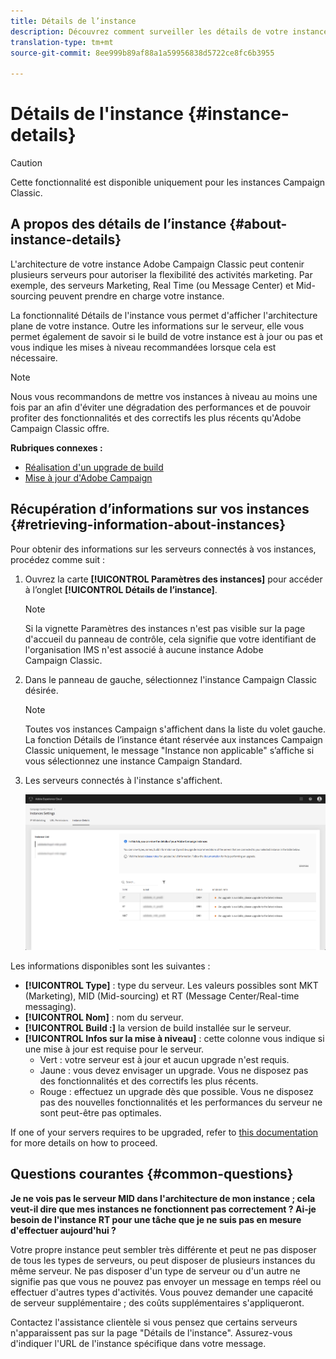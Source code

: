 ```yaml
---
title: Détails de l’instance
description: Découvrez comment surveiller les détails de votre instance dans le Panneau de configuration
translation-type: tm+mt
source-git-commit: 8ee999b89af88a1a59956838d5722ce8fc6b3955

---
```



# Détails de l'instance {#instance-details}

>[!CAUTION]
>
>Cette fonctionnalité est disponible uniquement pour les instances Campaign Classic.

## A propos des détails de l’instance {#about-instance-details}

L'architecture de votre instance Adobe Campaign Classic peut contenir plusieurs serveurs pour autoriser la flexibilité des activités marketing. Par exemple, des serveurs Marketing, Real Time (ou Message Center) et Mid-sourcing peuvent prendre en charge votre instance.

La fonctionnalité Détails de l'instance vous permet d'afficher l'architecture plane de votre instance. Outre les informations sur le serveur, elle vous permet également de savoir si le build de votre instance est à jour ou pas et vous indique les mises à niveau recommandées lorsque cela est nécessaire.

>[!NOTE]
>
>Nous vous recommandons de mettre vos instances à niveau au moins une fois par an afin d'éviter une dégradation des performances et de pouvoir profiter des fonctionnalités et des correctifs les plus récents qu'Adobe Campaign Classic offre.

**Rubriques connexes :**

* [Réalisation d'un upgrade de build](https://docs.campaign.adobe.com/doc/AC/getting_started/EN/buildUpgrade.html)
* [Mise à jour d'Adobe Campaign](https://docs.campaign.adobe.com/doc/AC/en/PRO_Updating_Adobe_Campaign_Introduction.html)

## Récupération d’informations sur vos instances {#retrieving-information-about-instances}

Pour obtenir des informations sur les serveurs connectés à vos instances, procédez comme suit :

1. Ouvrez la carte **[!UICONTROL Paramètres des instances]** pour accéder à l’onglet **[!UICONTROL Détails de l’instance]**.

   >[!NOTE]
   >
   >Si la vignette Paramètres des instances n'est pas visible sur la page d'accueil du panneau de contrôle, cela signifie que votre identifiant de l'organisation IMS n'est associé à aucune instance Adobe Campaign Classic.

1. Dans le panneau de gauche, sélectionnez l'instance Campaign Classic désirée.

   >[!NOTE]
   >
   >Toutes vos instances Campaign s'affichent dans la liste du volet gauche. La fonction Détails de l’instance étant réservée aux instances Campaign Classic uniquement, le message "Instance non applicable" s’affiche si vous sélectionnez une instance Campaign Standard.

1. Les serveurs connectés à l'instance s'affichent.

   ![](assets/instance_details.png)

Les informations disponibles sont les suivantes :

* **[!UICONTROL Type]** : type du serveur. Les valeurs possibles sont MKT (Marketing), MID (Mid-sourcing) et RT (Message Center/Real-time messaging).
* **[!UICONTROL Nom]** : nom du serveur.
* **[!UICONTROL Build :]** la version de build installée sur le serveur.
* **[!UICONTROL Infos sur la mise à niveau]** : cette colonne vous indique si une mise à jour est requise pour le serveur.
   * Vert : votre serveur est à jour et aucun upgrade n'est requis.
   * Jaune : vous devez envisager un upgrade. Vous ne disposez pas des fonctionnalités et des correctifs les plus récents.
   * Rouge : effectuez un upgrade dès que possible. Vous ne disposez pas des nouvelles fonctionnalités et les performances du serveur ne sont peut-être pas optimales.

If one of your servers requires to be upgraded, refer to [this documentation](https://docs.campaign.adobe.com/doc/AC/getting_started/EN/buildUpgrade.html) for more details on how to proceed.

## Questions courantes {#common-questions}

**Je ne vois pas le serveur MID dans l'architecture de mon instance ; cela veut-il dire que mes instances ne fonctionnent pas correctement ? Ai-je besoin de l'instance RT pour une tâche que je ne suis pas en mesure d'effectuer aujourd'hui ?**

Votre propre instance peut sembler très différente et peut ne pas disposer de tous les types de serveurs, ou peut disposer de plusieurs instances du même serveur. Ne pas disposer d'un type de serveur ou d'un autre ne signifie pas que vous ne pouvez pas envoyer un message en temps réel ou effectuer d'autres types d'activités. Vous pouvez demander une capacité de serveur supplémentaire ; des coûts supplémentaires s'appliqueront.

Contactez l'assistance clientèle si vous pensez que certains serveurs n'apparaissent pas sur la page "Détails de l'instance". Assurez-vous d'indiquer l'URL de l'instance spécifique dans votre message.
